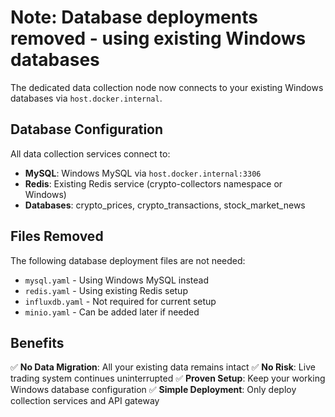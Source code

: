 # Note: Database deployments removed - using existing Windows databases

The dedicated data collection node now connects to your existing Windows databases via `host.docker.internal`.

## Database Configuration

All data collection services connect to:
- **MySQL**: Windows MySQL via `host.docker.internal:3306`
- **Redis**: Existing Redis service (crypto-collectors namespace or Windows)
- **Databases**: crypto_prices, crypto_transactions, stock_market_news

## Files Removed

The following database deployment files are not needed:
- `mysql.yaml` - Using Windows MySQL instead
- `redis.yaml` - Using existing Redis setup  
- `influxdb.yaml` - Not required for current setup
- `minio.yaml` - Can be added later if needed

## Benefits

✅ **No Data Migration**: All your existing data remains intact
✅ **No Risk**: Live trading system continues uninterrupted
✅ **Proven Setup**: Keep your working Windows database configuration
✅ **Simple Deployment**: Only deploy collection services and API gateway